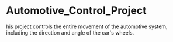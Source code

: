 # Automotive_Control_Project
his project controls the entire movement of the automotive system, including the direction and angle of the car's wheels.
